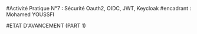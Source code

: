 #Activité Pratique N°7 : Sécurité Oauth2, OIDC, JWT, Keycloak
#encadrant : Mohamed YOUSSFI

#ETAT D'AVANCEMENT (PART 1)

